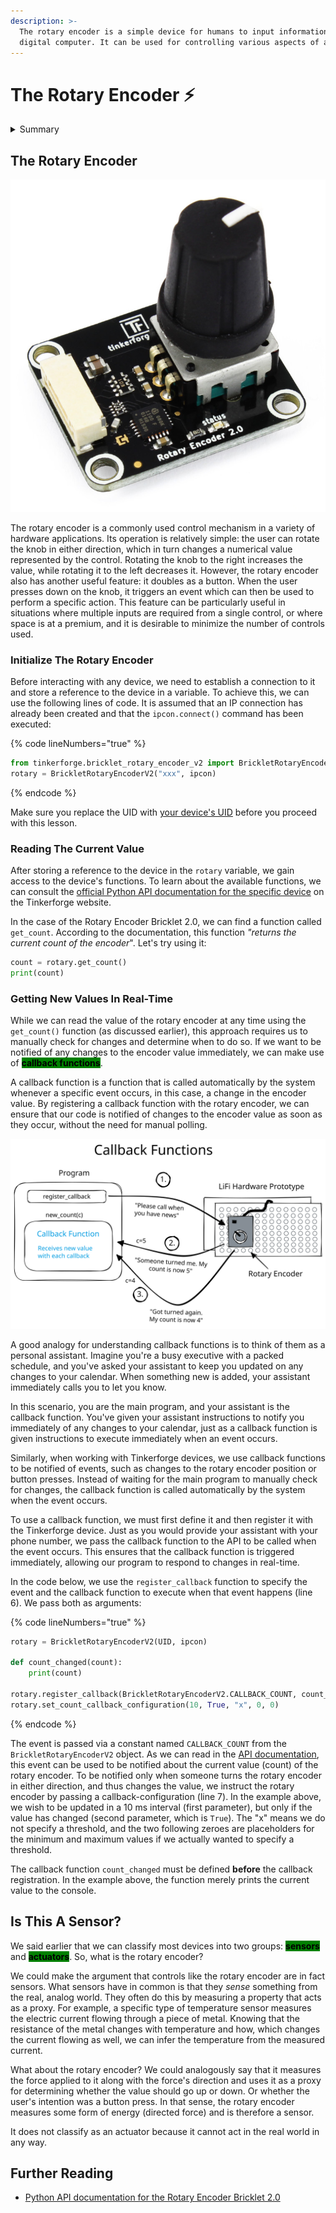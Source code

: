 ```yaml
---
description: >-
  The rotary encoder is a simple device for humans to input information to a
  digital computer. It can be used for controlling various aspects of a system.
---
```


# The Rotary Encoder ⚡

<details>

<summary>Summary</summary>

In this lesson, you'll learn:

* How to connect to the rotary encoder from a Python program.
* How to read the current value of the rotary encoder.
* How to get frequent updates about values changes of the rotary encoder.
* How to use the button functionality of the rotary encoder.
* What a callback function is and how it works.

You find the code examples in the [LiFi-code GitHub repository](https://github.com/winf-hsos/LiFi-code) in [`devices/rotary_encoder.py`](https://github.com/winf-hsos/LiFi-code/blob/main/devices/rotary\_encoder.py).

This lesson is relevant for [Exercise 3: On and Off](https://github.com/winf-hsos/lifi-exercises/blob/main/exercises/03\_exercise\_on\_and\_off.pdf).

</details>

## The Rotary Encoder

<img src="../../.gitbook/assets/image (1) (2) (1).png" alt="" data-size="original">

The rotary encoder is a commonly used control mechanism in a variety of hardware applications. Its operation is relatively simple: the user can rotate the knob in either direction, which in turn changes a numerical value represented by the control. Rotating the knob to the right increases the value, while rotating it to the left decreases it. However, the rotary encoder also has another useful feature: it doubles as a button. When the user presses down on the knob, it triggers an event which can then be used to perform a specific action. This feature can be particularly useful in situations where multiple inputs are required from a single control, or where space is at a premium, and it is desirable to minimize the number of controls used.

### Initialize The Rotary Encoder

Before interacting with any device, we need to establish a connection to it and store a reference to the device in a variable. To achieve this, we can use the following lines of code. It is assumed that an IP connection has already been created and that the `ipcon.connect()` command has been executed:

{% code lineNumbers="true" %}
```python
from tinkerforge.bricklet_rotary_encoder_v2 import BrickletRotaryEncoderV2
rotary = BrickletRotaryEncoderV2("xxx", ipcon)
```
{% endcode %}

Make sure you replace the UID with [your device's UID](../logic-with-the-led/the-led.md#how-to-get-a-devices-uid) before you proceed with this lesson.&#x20;

### Reading The Current Value

After storing a reference to the device in the `rotary` variable, we gain access to the device's functions. To learn about the available functions, we can consult the [official Python API documentation for the specific device](https://www.tinkerforge.com/en/doc/Software/Bricklets/RotaryEncoderV2\_Bricklet\_Python.html) on the Tinkerforge website.

In the case of the Rotary Encoder Bricklet 2.0, we can find a function called `get_count`. According to the documentation, this function _"returns the current count of the encoder_". Let's try using it:

```python
count = rotary.get_count()
print(count)
```

### Getting New Values In Real-Time

While we can read the value of the rotary encoder at any time using the `get_count()` function (as discussed earlier), this approach requires us to manually check for changes and determine when to do so. If we want to be notified of any changes to the encoder value immediately, we can make use of <mark style="background-color:green;">**callback functions**</mark>.

A callback function is a function that is called automatically by the system whenever a specific event occurs, in this case, a change in the encoder value. By registering a callback function with the rotary encoder, we can ensure that our code is notified of changes to the encoder value as soon as they occur, without the need for manual polling.

<img src="../../.gitbook/assets/file.excalidraw (3) (3) (1).svg" alt="The mechanism of a callback function." class="gitbook-drawing">

A good analogy for understanding callback functions is to think of them as a personal assistant. Imagine you're a busy executive with a packed schedule, and you've asked your assistant to keep you updated on any changes to your calendar. When something new is added, your assistant immediately calls you to let you know.

In this scenario, you are the main program, and your assistant is the callback function. You've given your assistant instructions to notify you immediately of any changes to your calendar, just as a callback function is given instructions to execute immediately when an event occurs.

Similarly, when working with Tinkerforge devices, we use callback functions to be notified of events, such as changes to the rotary encoder position or button presses. Instead of waiting for the main program to manually check for changes, the callback function is called automatically by the system when the event occurs.

To use a callback function, we must first define it and then register it with the Tinkerforge device. Just as you would provide your assistant with your phone number, we pass the callback function to the API to be called when the event occurs. This ensures that the callback function is triggered immediately, allowing our program to respond to changes in real-time.

In the code below, we use the `register_callback` function to specify the event and the callback function to execute when that event happens (line 6). We pass both as arguments:

{% code lineNumbers="true" %}
```python
rotary = BrickletRotaryEncoderV2(UID, ipcon)

def count_changed(count):
    print(count)

rotary.register_callback(BrickletRotaryEncoderV2.CALLBACK_COUNT, count_changed)
rotary.set_count_callback_configuration(10, True, "x", 0, 0)
```
{% endcode %}

The event is passed via a constant named `CALLBACK_COUNT` from the `BrickletRotaryEncoderV2` object. As we can read in the [API documentation](https://www.tinkerforge.com/en/doc/Software/Bricklets/RotaryEncoderV2\_Bricklet\_Python.html#rotary-encoder-v2-bricklet-python-callbacks), this event can be used to be notified about the current value (count) of the rotary encoder. To be notified only when someone turns the rotary encoder in either direction, and thus changes the value, we instruct the rotary encoder by passing a callback-configuration (line 7). In the example above, we wish to be updated in a 10 ms interval (first parameter), but only if the value has changed (second parameter, which is `True`). The "x" means we do not specify a threshold, and the two following zeroes are placeholders for the minimum and maximum values if we actually wanted to specify a threshold.

The callback function `count_changed` must be defined **before** the callback registration. In the example above, the function merely prints the current value to the console.

## Is This A Sensor?

We said earlier that we can classify most devices into two groups: <mark style="background-color:green;">**sensors**</mark> and <mark style="background-color:green;">**actuators**</mark>. So, what is the rotary encoder?

We could make the argument that controls like the rotary encoder are in fact sensors. What sensors have in common is that they _sense_ something from the real, analog world. They often do this by measuring a property that acts as a proxy. For example, a specific type of temperature sensor measures the electric current flowing through a piece of metal. Knowing that the resistance of the metal changes with temperature and how, which changes the current flowing as well, we can infer the temperature from the measured current.&#x20;

What about the rotary encoder? We could analogously say that it measures the force applied to it along with the force's direction and uses it as a proxy for determining whether the value should go up or down. Or whether the user's intention was a button press. In that sense, the rotary encoder measures some form of energy (directed force) and is therefore a sensor.

It does not classify as an actuator because it cannot act in the real world in any way.

## Further Reading

* [Python API documentation for the Rotary Encoder Bricklet 2.0](https://www.tinkerforge.com/de/doc/Software/Bricklets/RotaryEncoderV2\_Bricklet\_Python.html#api)
